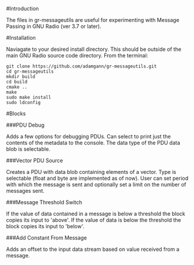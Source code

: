 #Introduction

The files in gr-messageutils are useful for experimenting with Message Passing in 
GNU Radio (ver 3.7 or later).


#Installation

Naviagate to your desired install directory. This should be outside of the main
GNU Radio source code directory. From the terminal: 

  	git clone https://github.com/adamgann/gr-messageutils.git
  	cd gr-messageutils
  	mkdir build
  	cd build
  	cmake ..
  	make
  	sudo make install
  	sudo ldconfig



#Blocks

###PDU Debug

Adds a few options for debugging PDUs. Can select to print just the contents of the
metadata to the console. The data type of the PDU data blob is selectable.


###Vector PDU Source

Creates a PDU with data blob containing elements of a vector. Type is selectable (float and byte 
are implemented as of now). User can set period with which the message is sent and optionally set a limit
on the number of messages sent.


###Message Threshold Switch

If the value of data contained in a message is below a threshold the block copies its input to 
'above'. If the value of data is below the threshold the block copies its input to 'below'.


###Add Constant From Message

Adds an offset to the input data stream based on value received from a message. 


